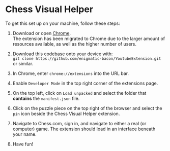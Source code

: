 # Chess Visual Helper

To get this set up on your machine, follow these steps:
1. Download or open [Chrome](https://www.google.com/chrome/). <br>The extension has been migrated to Chrome due to the larger amount of resources available, as well as the higher number of users.

1. Download this codebase onto your device with:<br> `git clone https://github.com/enigmatic-bacon/YoutubeExtension.git` or similar.

3. In Chrome, enter `chrome://extensions` into the URL bar.

4. Enable `Developer Mode` in the top right corner of the extensions page.

5. On the top left, click on `Load unpacked` and select the folder that <b>contains</b> the `manifest.json` file.

6. Click on the puzzle piece on the top right of the browser and select the `pin` icon beside the Chess Visual Helper extension.

7. Navigate to Chess.com, sign in, and navigate to either a real (or computer) game. The extension should load in an interface beneath your name.

8. Have fun!
